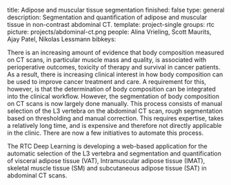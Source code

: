 title: Adipose and muscular tissue segmentation
finished: false
type: general
description: Segmentation and quantification of adipose and muscular tissue in non-contrast abdominal CT.
template: project-single
groups: rtc
picture: projects/abdominal-ct.png
people: Alina Vrieling, Scott Maurits, Ajay Patel, Nikolas Lessmann
bibkeys: 

There is an increasing amount of evidence that body composition measured on CT scans, in particular muscle mass and quality, is associated with perioperative outcomes, toxicity of therapy and survival in cancer patients. As a result, there is increasing clinical interest in how body composition can be used to improve cancer treatment and care. A requirement for this, however, is that the determination of body composition can be integrated into the clinical workflow. However, the segmentation of body composition on CT scans is now largely done manually. This process consists of manual selection of the L3 vertebra on the abdominal CT scan, rough segmentation based on thresholding and manual correction. This requires expertise, takes a relatively long time, and is expensive and therefore not directly applicable in the clinic. There are now a few initiatives to automate this process. 
<br>

The RTC Deep Learning is developing a web-based application for the automatic selection of the L3 vertebra and segmentation and quantification of visceral adipose tissue (VAT), Intramuscular adipose tissue (IMAT), skeletal muscle tissue (SM) and subcutaneous adipose tissue (SAT) in abdominal CT scans.
